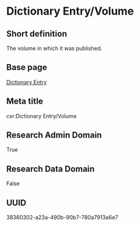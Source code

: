 # Dictionary Entry/Volume
## Short definition
The volume in which it was published.
## Base page
[Dictionary Entry](../../Objects/Dictionary%20Entry.md)
## Meta title
csr:Dictionary Entry/Volume
## Research Admin Domain
True
## Research Data Domain
False
## UUID
38360302-a23a-490b-90b7-780a7913a6e7
